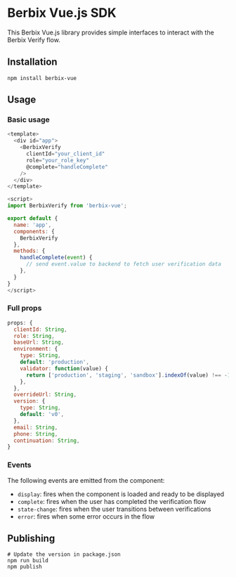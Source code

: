 # Berbix Vue.js SDK

This Berbix Vue.js library provides simple interfaces to interact with the Berbix Verify flow.

## Installation

    npm install berbix-vue

## Usage

### Basic usage

```js
<template>
  <div id="app">
    <BerbixVerify
      clientId="your_client_id"
      role="your_role_key"
      @complete="handleComplete"
    />
  </div>
</template>

<script>
import BerbixVerify from 'berbix-vue';

export default {
  name: 'app',
  components: {
    BerbixVerify
  },
  methods: {
    handleComplete(event) {
      // send event.value to backend to fetch user verification data
    },
  }
}
</script>
```

### Full props

```js
props: {
  clientId: String,
  role: String,
  baseUrl: String,
  environment: {
    type: String,
    default: 'production',
    validator: function(value) {
      return ['production', 'staging', 'sandbox'].indexOf(value) !== -1;
    },
  },
  overrideUrl: String,
  version: {
    type: String,
    default: 'v0',
  },
  email: String,
  phone: String,
  continuation: String,
}
```

### Events

The following events are emitted from the component:

* `display`: fires when the component is loaded and ready to be displayed
* `complete`: fires when the user has completed the verification flow
* `state-change`: fires when the user transitions between verifications
* `error`: fires when some error occurs in the flow

## Publishing

    # Update the version in package.json
    npm run build
    npm publish
